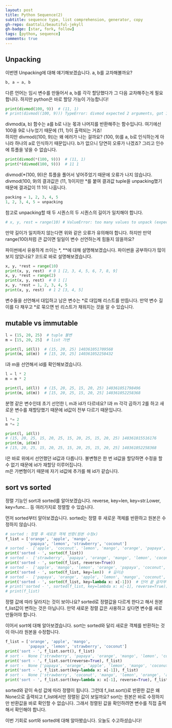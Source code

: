 ```yaml
---
layout: post
title: Python Sequence(2)
subtitle: sequence type, list comprehension, generator, copy
gh-repo: daattali/beautiful-jekyll
gh-badge: [star, fork, follow]
tags: [python, sequence]
comments: true
---
```


## Unpacking

이번엔 Unpacking에 대해 얘기해보겠습니다. a, b를 교차해볼까요?

```python
b, a = a, b
```

다른 언어는 임시 변수를 만들어서 a, b를 각각 할당했다가 그 다음 교차해주는게 필요합니다. 하지만 python은 바로 할당 가능이 가능합니다!

```python
print(divmod(100, 9))  # (11, 1)
# print(divmod((100, 9))) TypeError: divmod expected 2 arguments, got 1
```

divmod(a, b) 함수는 a를 b로 나눈 몫과 나머지를 반환해주는 함수입니다. 여기에선 100을 9로 나누었기 때문에 (11, 1)이 출력되는 거죠!  
하지만 divmod((100, 9))는 왜 에러가 나는 걸까요? (100, 9)를 a, b로 인식하는게 아니라 하나의 a로 인식하기 때문입니다. b가 없으니 당연히 오류가 나겠죠? 그리고 인수에 튜플을 넣을 수 없습니다.

```python
print(divmod(*(100, 9)))  # (11, 1)
print(*(divmod(100, 9)))  # 11 1
```

divmod(*(100, 9))은 튜플을 풀어서 넣어주었기 때문에 오류가 나지 않습니다. divmod(100, 9)의 결과값은 (11, 1)이지만 *를 붙여 결과값 tuple을 unpacking했기 때문에 결과값이 11 1이 나옵니다.

```python
packing = 1, 2, 3, 4, 5
1, 2, 3, 4, 5 = unpacking
```

참고로 unpacking할 때 두 시퀀스의 두 시퀀스의 길이가 일치해야 합니다.

```python
# x, y, rest = range(10) # ValueError: too many values to unpack (expected 3)
```

만약 길이가 일치하지 않는다면 위와 같은 오류가 유의해야 합니다. 하지만 만약 range(100)처럼 큰 값이면 일일이 변수 선언하는게 힘들지 않을까요?

파이썬에서 유용하게 쓰이는 \*, \*\*에 대해 설명해보겠습니다. 파이썬을 공부하다가 많이 보지 않았나요?
코드로 바로 설명해보겠습니다.

```python
x, y, *rest = range(10)
print(x, y, rest)  # 0 1 [2, 3, 4, 5, 6, 7, 8, 9]
x, y, *rest = range(2)
print(x, y, rest)  # 0 1 []
x, y, *rest = 1, 2, 3, 4, 5
print(x, y, rest)  # 1 2 [3, 4, 5]
```

변수들을 선언해서 대입하고 남은 변수는 *로 대입해 리스트를 만듭니다. 만약 변수 길이를 다 채우고 *로 묶으면 빈 리스트가 채워지는 것을 알 수 있습니다.

## mutable vs immutable

```python
l = (15, 20, 25)  # tuple 불변
m = [15, 20, 25]  # list 가변

print(l, id(l))  # (15, 20, 25) 140361051709568
print(m, id(m))  # [15, 20, 25] 140361052258432
```

l과 m을 선언해서 id를 확인해보겠습니다.

```python
l = l * 2
m = m * 2

print(l, id(l))  # (15, 20, 25, 15, 20, 25) 140361051798496
print(m, id(m))  # [15, 20, 25, 15, 20, 25] 140361052258368
```

분명 같은 변수인데 초기 선언한 l, m과 id가 다르네요? l과 m 각각 곱하기 2를 하고 새로운 변수를 재할당했기 때문에 id값이 전부 다르기 때문입니다.

```python
l *= 2
m *= 2

print(l, id(l))
# (15, 20, 25, 15, 20, 25, 15, 20, 25, 15, 20, 25) 140361015516176
print(m, id(m))
# [15, 20, 25, 15, 20, 25, 15, 20, 25, 15, 20, 25] 140361052258368
```

l은 바로 위에서 선언했던 id값과 다릅니다. 불변형은 한 번 id값을 할당하면 수정을 할 수 없기 때문에 id가 재할당 이루어집니다.  
m은 가변형이기 때문에 자기 id값에 추가를 해 id가 같습니다.

## sort vs sorted

정렬 기능인 sort과 sorted를 알아보겠습니다.
reverse, key=len, key=str.Lower, key=func... 등 여러가지로 정렬할 수 있습니다.

먼저 sorted부터 알아보겠습니다.
sorted는 정렬 후 새로운 객체를 반환하고 원본은 수정하지 않습니다.

```python
# sorted : 정렬 후 새로운 객체 반환(원본 수정x)
f_list = ['orange', 'apple', 'mango',
          'papaya', 'lemon', 'strawberry', 'coconut']
# sorted -  ['apple', 'coconut', 'lemon', 'mango', 'orange', 'papaya', 'strawberry']
print('sorted - ', sorted(f_list))
# sorted -  ['strawberry', 'papaya', 'orange', 'mango', 'lemon', 'coconut', 'apple']
print('sorted - ', sorted(f_list, reverse=True))
# sorted -  ['apple', 'mango', 'lemon', 'orange', 'papaya', 'coconut', 'strawberry']
print('sorted - ', sorted(f_list, key=len))  # 길이순
# sorted -  ['papaya', 'orange', 'apple', 'lemon', 'mango', 'coconut', 'strawberry']
print('sorted - ', sorted(f_list, key=lambda x: x[-1]))  # 단어 끝 글자부터 정렬
# print('sorted - ', sorted(f_list, key=lambda x: x[-1], reverse=True))
# print(f_list)
```

정렬 값에 따라 달라지는 것이 보이나요? sorted로 정렬값을 다르게 한다고 해서 원본 f_list값이 변하는 것은 아닙니다. 만약 새로운 정렬 값은 사용하고 싶다면 변수를 새로 만들어야 합니다.

이어서 sort에 대해 알아보겠습니다. sort는 sorted와 달리 새로운 객체를 반환하는 것이 아니라 원본을 수정합니다.

```python
f_list = ['orange', 'apple', 'mango',
          'papaya', 'lemon', 'strawberry', 'coconut']
print('sort - ', f_list.sort(), f_list)
# sort -  None ['strawberry', 'papaya', 'orange', 'mango', 'lemon', 'coconut', 'apple']
print('sort - ', f_list.sort(reverse=True), f_list)
# sort -  None ['papaya', 'orange', 'apple', 'lemon', 'mango', 'coconut', 'strawberry']
print('sort - ', f_list.sort(key=lambda x: x[-1]), f_list)
# sort -  None ['strawberry', 'coconut', 'mango', 'lemon', 'orange', 'apple', 'papaya']
print('sort - ', f_list.sort(key=lambda x: x[-1], reverse=True), f_list)
```

sorted와 같이 속성 값에 따라 정렬이 됩니다. 그런데 f_list.sort()로 반환한 값은 왜 None으로 출력되고 f_list에서만 정렬된 값이 보일까요?
sort는 원본은 바로 수정하지만 반환값을 바로 확인할 수 없습니다. 그래서 정렬된 값을 확인하려면 변수를 직접 출력해서 확인해야 합니다.

이번 기회로 sort와 sorted에 대해 알아봤습니다. 오늘도 수고하셨습니다!
